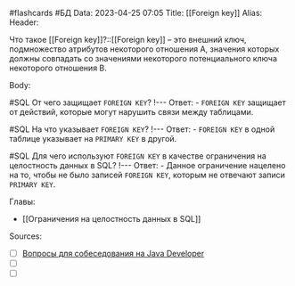 #flashcards #БД 
Data: 2023-04-25 07:05
Title: [[Foreign key]]
Alias:
Header:

Что такое [[Foreign key]]?::[[Foreign key]] – это внешний ключ, подмножество атрибутов некоторого отношения A, значения которых должны совпадать со значениями некоторого потенциального ключа некоторого отношения B.
<!--SR:!2023-11-03,10,330-->



Body:



#SQL 
От чего защищает `FOREIGN KEY`?
!---
Ответ:
	- `FOREIGN KEY` защищает от действий, которые могут нарушить связи между таблицами.
<!--SR:!2023-10-27,1,238-->


#SQL 
На что указывает `FOREIGN KEY`?
!---
Ответ:
	- `FOREIGN KEY` в одной таблице указывает на `PRIMARY KEY` в другой.
<!--SR:!2023-10-27,1,238-->


#SQL 
Для чего используют `FOREIGN KEY` в качестве ограничения на целостность данных в SQL?
!---
Ответ:
	- Данное ограничение нацелено на то, чтобы не было записей `FOREIGN KEY`, которым не отвечают записи `PRIMARY KEY`.
<!--SR:!2023-10-27,1,238-->



Главы:
- [[Ограничения на целостность данных в SQL]]


Sources:
- [ ] [Вопросы для собеседования на Java Developer](https://github.com/enhorse/java-interview/blob/master/README.md#%D0%9E%D0%9E%D0%9F)
- [ ] []()
- [ ] []()

